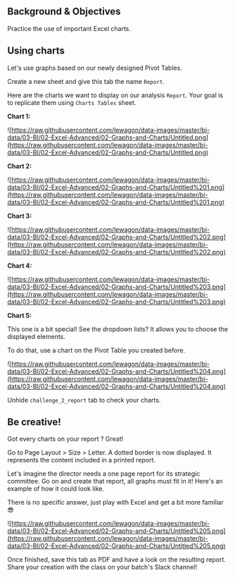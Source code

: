 ## Background & Objectives

Practice the use of important Excel charts.

## Using charts

Let's use graphs based on our newly designed Pivot Tables.

Create a new sheet and give this tab the name `Report`.

Here are the charts we want to display on our analysis `Report`. Your goal is to replicate them using `Charts Tables` sheet.

**Chart 1:**

![https://raw.githubusercontent.com/lewagon/data-images/master/bi-data/03-BI/02-Excel-Advanced/02-Graphs-and-Charts/Untitled.png](https://raw.githubusercontent.com/lewagon/data-images/master/bi-data/03-BI/02-Excel-Advanced/02-Graphs-and-Charts/Untitled.png)

**Chart 2:**

![https://raw.githubusercontent.com/lewagon/data-images/master/bi-data/03-BI/02-Excel-Advanced/02-Graphs-and-Charts/Untitled%201.png](https://raw.githubusercontent.com/lewagon/data-images/master/bi-data/03-BI/02-Excel-Advanced/02-Graphs-and-Charts/Untitled%201.png)

**Chart 3:**

![https://raw.githubusercontent.com/lewagon/data-images/master/bi-data/03-BI/02-Excel-Advanced/02-Graphs-and-Charts/Untitled%202.png](https://raw.githubusercontent.com/lewagon/data-images/master/bi-data/03-BI/02-Excel-Advanced/02-Graphs-and-Charts/Untitled%202.png)

**Chart 4:**

![https://raw.githubusercontent.com/lewagon/data-images/master/bi-data/03-BI/02-Excel-Advanced/02-Graphs-and-Charts/Untitled%203.png](https://raw.githubusercontent.com/lewagon/data-images/master/bi-data/03-BI/02-Excel-Advanced/02-Graphs-and-Charts/Untitled%203.png)

**Chart 5:**

This one is a bit special! See the dropdown lists? It allows you to choose the displayed elements.

To do that, use a chart on the Pivot Table you created before.

![https://raw.githubusercontent.com/lewagon/data-images/master/bi-data/03-BI/02-Excel-Advanced/02-Graphs-and-Charts/Untitled%204.png](https://raw.githubusercontent.com/lewagon/data-images/master/bi-data/03-BI/02-Excel-Advanced/02-Graphs-and-Charts/Untitled%204.png)

Unhide `challenge_2_report` tab to check your charts.

## Be creative!

Got every charts on your report ? Great!

Go to Page Layout > Size > Letter. A dotted border is now displayed. It represents the content included in a printed report.

Let's imagine the director needs a one page report for its strategic committee. Go on and create that report, all graphs must fit in it! Here's an example of how it could look like.

There is no specific answer, just play with Excel and get a bit more familiar 😎

![https://raw.githubusercontent.com/lewagon/data-images/master/bi-data/03-BI/02-Excel-Advanced/02-Graphs-and-Charts/Untitled%205.png](https://raw.githubusercontent.com/lewagon/data-images/master/bi-data/03-BI/02-Excel-Advanced/02-Graphs-and-Charts/Untitled%205.png)

Once finished, save this tab as PDF and have a look on the resulting report. Share your creation with the class on your batch's Slack channel!
